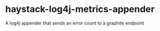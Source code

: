 # haystack-log4j-metrics-appender
A log4j appender that sends an error count to a graphite endpoint
